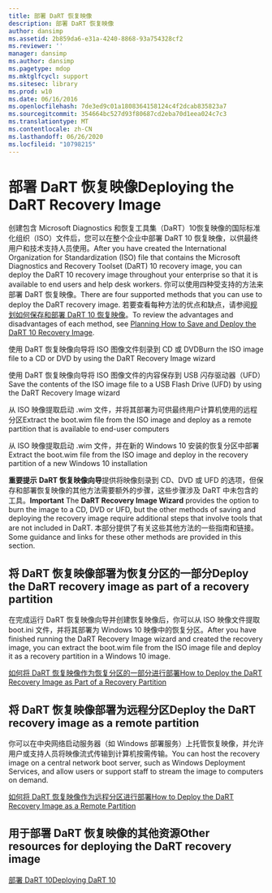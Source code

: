 ```yaml
---
title: 部署 DaRT 恢复映像
description: 部署 DaRT 恢复映像
author: dansimp
ms.assetid: 2b859da6-e31a-4240-8868-93a754328cf2
ms.reviewer: ''
manager: dansimp
ms.author: dansimp
ms.pagetype: mdop
ms.mktglfcycl: support
ms.sitesec: library
ms.prod: w10
ms.date: 06/16/2016
ms.openlocfilehash: 7de3ed9c01a1808364158124c4f2dcab835823a7
ms.sourcegitcommit: 354664bc527d93f80687cd2eba70d1eea024c7c3
ms.translationtype: MT
ms.contentlocale: zh-CN
ms.lasthandoff: 06/26/2020
ms.locfileid: "10798215"
---
```

# <span data-ttu-id="af7a6-103">部署 DaRT 恢复映像</span><span class="sxs-lookup"><span data-stu-id="af7a6-103">Deploying the DaRT Recovery Image</span></span>


<span data-ttu-id="af7a6-104">创建包含 Microsoft Diagnostics 和恢复工具集（DaRT）10恢复映像的国际标准化组织（ISO）文件后，您可以在整个企业中部署 DaRT 10 恢复映像，以供最终用户和技术支持人员使用。</span><span class="sxs-lookup"><span data-stu-id="af7a6-104">After you have created the International Organization for Standardization (ISO) file that contains the Microsoft Diagnostics and Recovery Toolset (DaRT) 10 recovery image, you can deploy the DaRT 10 recovery image throughout your enterprise so that it is available to end users and help desk workers.</span></span> <span data-ttu-id="af7a6-105">你可以使用四种受支持的方法来部署 DaRT 恢复映像。</span><span class="sxs-lookup"><span data-stu-id="af7a6-105">There are four supported methods that you can use to deploy the DaRT recovery image.</span></span> <span data-ttu-id="af7a6-106">若要查看每种方法的优点和缺点，请参阅[规划如何保存和部署 DaRT 10 恢复映像](planning-how-to-save-and-deploy-the-dart-10-recovery-image.md)。</span><span class="sxs-lookup"><span data-stu-id="af7a6-106">To review the advantages and disadvantages of each method, see [Planning How to Save and Deploy the DaRT 10 Recovery Image](planning-how-to-save-and-deploy-the-dart-10-recovery-image.md).</span></span>

<span data-ttu-id="af7a6-107">使用 DaRT 恢复映像向导将 ISO 图像文件刻录到 CD 或 DVD</span><span class="sxs-lookup"><span data-stu-id="af7a6-107">Burn the ISO image file to a CD or DVD by using the DaRT Recovery Image wizard</span></span>

<span data-ttu-id="af7a6-108">使用 DaRT 恢复映像向导将 ISO 图像文件的内容保存到 USB 闪存驱动器（UFD）</span><span class="sxs-lookup"><span data-stu-id="af7a6-108">Save the contents of the ISO image file to a USB Flash Drive (UFD) by using the DaRT Recovery Image wizard</span></span>

<span data-ttu-id="af7a6-109">从 ISO 映像提取启动 .wim 文件，并将其部署为可供最终用户计算机使用的远程分区</span><span class="sxs-lookup"><span data-stu-id="af7a6-109">Extract the boot.wim file from the ISO image and deploy as a remote partition that is available to end-user computers</span></span>

<span data-ttu-id="af7a6-110">从 ISO 映像提取启动 .wim 文件，并在新的 Windows 10 安装的恢复分区中部署</span><span class="sxs-lookup"><span data-stu-id="af7a6-110">Extract the boot.wim file from the ISO image and deploy in the recovery partition of a new Windows 10 installation</span></span>

<span data-ttu-id="af7a6-111">**重要提示** **DaRT 恢复映像向导**提供将映像刻录到 CD、DVD 或 UFD 的选项，但保存和部署恢复映像的其他方法需要额外的步骤，这些步骤涉及 DaRT 中未包含的工具。</span><span class="sxs-lookup"><span data-stu-id="af7a6-111">**Important** The **DaRT Recovery Image Wizard** provides the option to burn the image to a CD, DVD or UFD, but the other methods of saving and deploying the recovery image require additional steps that involve tools that are not included in DaRT.</span></span> <span data-ttu-id="af7a6-112">本部分提供了有关这些其他方法的一些指南和链接。</span><span class="sxs-lookup"><span data-stu-id="af7a6-112">Some guidance and links for these other methods are provided in this section.</span></span>

 

## <span data-ttu-id="af7a6-113">将 DaRT 恢复映像部署为恢复分区的一部分</span><span class="sxs-lookup"><span data-stu-id="af7a6-113">Deploy the DaRT recovery image as part of a recovery partition</span></span>


<span data-ttu-id="af7a6-114">在完成运行 DaRT 恢复映像向导并创建恢复映像后，你可以从 ISO 映像文件提取 boot.ini 文件，并将其部署为 Windows 10 映像中的恢复分区。</span><span class="sxs-lookup"><span data-stu-id="af7a6-114">After you have finished running the DaRT Recovery Image wizard and created the recovery image, you can extract the boot.wim file from the ISO image file and deploy it as a recovery partition in a Windows 10 image.</span></span>

[<span data-ttu-id="af7a6-115">如何将 DaRT 恢复映像作为恢复分区的一部分进行部署</span><span class="sxs-lookup"><span data-stu-id="af7a6-115">How to Deploy the DaRT Recovery Image as Part of a Recovery Partition</span></span>](how-to-deploy-the-dart-recovery-image-as-part-of-a-recovery-partition-dart-10.md)

## <span data-ttu-id="af7a6-116">将 DaRT 恢复映像部署为远程分区</span><span class="sxs-lookup"><span data-stu-id="af7a6-116">Deploy the DaRT recovery image as a remote partition</span></span>


<span data-ttu-id="af7a6-117">你可以在中央网络启动服务器（如 Windows 部署服务）上托管恢复映像，并允许用户或支持人员将映像流式传输到计算机按需传输。</span><span class="sxs-lookup"><span data-stu-id="af7a6-117">You can host the recovery image on a central network boot server, such as Windows Deployment Services, and allow users or support staff to stream the image to computers on demand.</span></span>

[<span data-ttu-id="af7a6-118">如何将 DaRT 恢复映像作为远程分区进行部署</span><span class="sxs-lookup"><span data-stu-id="af7a6-118">How to Deploy the DaRT Recovery Image as a Remote Partition</span></span>](how-to-deploy-the-dart-recovery-image-as-a-remote-partition-dart-10.md)

## <span data-ttu-id="af7a6-119">用于部署 DaRT 恢复映像的其他资源</span><span class="sxs-lookup"><span data-stu-id="af7a6-119">Other resources for deploying the DaRT recovery image</span></span>


[<span data-ttu-id="af7a6-120">部署 DaRT 10</span><span class="sxs-lookup"><span data-stu-id="af7a6-120">Deploying DaRT 10</span></span>](deploying-dart-10.md)

 

 





